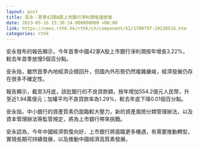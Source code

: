 ```yaml
---
layout: post
title: 安永：首季42間A股上市銀行淨利潤增速放慢
date: 2023-05-16 15:30:14.000000000 +08:00
link: https://news.rthk.hk/rthk/ch/component/k2/1700797-20230516.htm
categories: rthk
---
```


安永發布的報告顯示，今年首季中國42家A股上市銀行淨利潤按年增長3.22%，較去年首季放慢5個百分點。

安永指，雖然首季內地經濟企穩回升，但國內外形勢仍然複雜嚴峻，經濟發展仍存在很多不確定性。

報告顯示，截至3月底，該批銀行的不良貸款額，按年增加554.2億元人民幣，升至近1.94萬億元；加權平均不良貸款率為1.29%，較去年底下降0.01個百分點。

安永指，中小銀行的資產質素仍面臨較大壓力，新的資產風險分類管理辦法，以及資本管理辦法等監管規定，將為上市銀行帶來挑戰。

安永認為，今年中國經濟恢復向好，上市銀行將面臨更多機遇，有需要推動轉型，實現長期可持續發展，以及推動中國經濟高質素發展。
